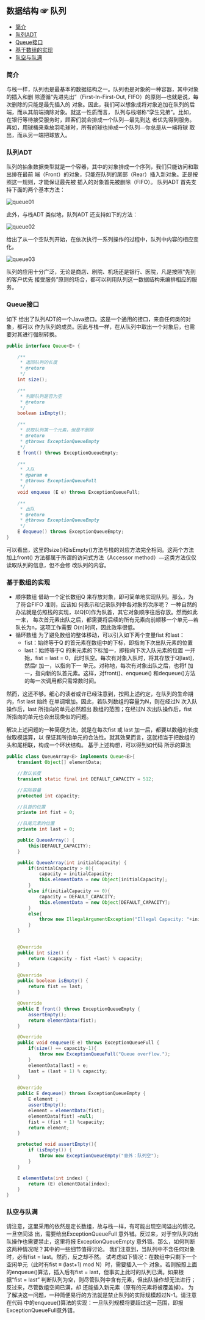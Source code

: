 ## 数据结构 ☞ 队列

- [简介](#简介)
- [队列ADT](#队列ADT)
- [Queue接口](#Queue接口)
- [基于数组的实现](#基于数组的实现)
- [队空与队满](#队空与队满)

### 简介
与栈一样，队列也是最基本的数据结构之一。队列也是对象的一种容器，其中对象的插入和删
除遵循“先进先出”（First-In-First-Out, FIFO）的原则⎯⎯也就是说，每次删除的只能是最先插入的
对象。因此，我们可以想象成将对象追加在队列的后端，而从其前端摘除对象。就这一性质而言，
队列与栈堪称“孪生兄弟”。比如，在银行等待接受服务时，顾客们就会排成一个队列⎯⎯最先到达
者优先得到服务。再如，用球桶来乘放羽毛球时，所有的球也排成一个队列⎯⎯你总是从一端将球
取出，而从另一端把球放入。

### 队列ADT
队列的抽象数据类型就是一个容器，其中的对象排成一个序列，我们只能访问和取出排在最前
端（Front）的对象，只能在队列的尾部（Rear）插入新对象。正是按照这一规则，才能保证最先被
插入的对象首先被删除（FIFO）。
队列ADT 首先支持下面的两个基本方法：

![queue01](img/queue/queue01.png)

此外，与栈ADT 类似地，队列ADT 还支持如下的方法：

![queue02](img/queue/queue02.png)

给出了从一个空队列开始，在依次执行一系列操作的过程中，队列中内容的相应变化。

![queue03](img/queue/queue03.png)

队列的应用十分广泛，无论是商店、剧院、机场还是银行、医院，凡是按照“先到的客户优先
接受服务”原则的场合，都可以利用队列这一数据结构来编排相应的服务。

### Queue接口
如下 给出了队列ADT的一个Java接口。这是一个通用的接口，来自任何类的对象，都可以
作为队列的成员。因此与栈一样，在从队列中取出一个对象后，也需要对其进行强制转换。
```java
public interface Queue<E> {

    /**
     * 返回队列的长度
     * @return
     */
    int size();

    /**
     * 判断队列是否为空
     * @return
     */
    boolean isEmpty();

    /**
     * 获取队列第一个元素，但是不删除
     * @return
     * @throws ExceptionQueueEmpty
     */
    E front() throws ExceptionQueueEmpty;

    /**
     * 入队
     * @param e
     * @throws ExceptionQueueFull
     */
    void enqueue (E e) throws ExceptionQueueFull;

    /**
     * 出队
     * @return
     * @throws ExceptionQueueEmpty
     */
    E dequeue() throws ExceptionQueueEmpty;
}
```


可以看出，这里的size()和isEmpty()方法与栈的对应方法完全相同。这两个方法加上front()
方法都属于所谓的访问式方法（Accessor method）⎯⎯这类方法仅仅读取队列的信息，但不会修
改队列的内容。


### 基于数组的实现
- 顺序数组
借助一个定长数组Q 来存放对象，即可简单地实现队列。那么，为了符合FIFO 准则，应该如
何表示和记录队列中各对象的次序呢？
一种自然的办法就是仿照栈的实现，以Q[0]作为队首，其它对象顺序往后存放。然而如此一来，
每次首元素出队之后，都需要将后续的所有元素向前顺移一个单元⎯⎯若队长为n，这项工作需要
O(n)时间，因此效率很低。
-  循环数组
为了避免数组的整体移动，可以引入如下两个变量fist 和last：
    - fist：始终等于Q 的首元素在数组中的下标，即指向下次出队元素的位置
    - last：始终等于Q 的末元素的下标加一，即指向下次入队元素的位置
一开始，fist = last = 0，此时队空。每次有对象入队时，将其存放于Q[last]，然后r 加一，以指向下一
单元。对称地，每次有对象出队之后，也将f 加一，指向新的队首元素。这样，对front()、enqueue()
和dequeue()方法的每一次调用都只需常数时间。

然而，这还不够。细心的读者或许已经注意到，按照上述约定，在队列的生命期内，fist last 始终
在单调增加。因此，若队列数组的容量为N，则在经过N 次入队操作后，last 所指向的单元必然超出
数组的范围；在经过N 次出队操作后，fist 所指向的单元也会出现类似的问题。

解决上述问题的一种简便方法，就是在每次fist 或 last 加一后，都要以数组的长度做取模运算，以
保证其所指单元的合法性。就其效果而言，这就相当于把数组的头和尾相联，构成一个环状结构。
基于上述构想，可以得到如代码 所示的算法

```java
public class QueueArray<E> implements Queue<E>{
    transient Object[] elementData;

    //默认长度
    transient static final int DEFAULT_CAPACITY = 512;

    //实际容量
    protected int capacity;

    //队首的位置
    private int fist = 0;

    //队尾元素的位置
    private int last = 0;

    public QueueArray() {
        this(DEFAULT_CAPACITY);
    }

    public QueueArray(int initialCapacity) {
        if(initialCapacity > 0){
            capacity = initialCapacity;
            this.elementData = new Object[initialCapacity];
        }
        else if(initialCapacity == 0){
            capacity = DEFAULT_CAPACITY;
            this.elementData = new Object[DEFAULT_CAPACITY];
        }
        else{
            throw new IllegalArgumentException("Illegal Capacity: "+initialCapacity);
        }
    }


    @Override
    public int size() {
        return (capacity - fist +last) % capacity;
    }

    @Override
    public boolean isEmpty() {
        return fist == last;
    }

    @Override
    public E front() throws ExceptionQueueEmpty {
        assertEmpty();
        return elementData(fist);
    }

    @Override
    public void enqueue(E e) throws ExceptionQueueFull {
        if(size() == capacity-1){
            throw new ExceptionQueueFull("Queue overflow.");
        }
        elementData[last] = e;
        last = (last + 1) % capacity;
    }

    @Override
    public E dequeue() throws ExceptionQueueEmpty {
        E element ;
        assertEmpty();
        element = elementData(fist);
        elementData[fist] =null;
        fist = (fist + 1) %capacity;
        return element;
    }

    protected void assertEmpty(){
        if (isEmpty()) {
            throw new ExceptionQueueEmpty("意外：队列空");
        }
    }

    E elementData(int index) {
        return (E) elementData[index];
    }
}
```
### 队空与队满
请注意，这里采用的依然是定长数组，故与栈一样，有可能出现空间溢出的情况。一旦空间溢
出，需要给出ExceptionQueueFull 意外错。反过来，对于空队列的出队操作也需要禁止，这里将报
ExceptionQueueEmpty 意外错。那么，如何判断这两种情况呢？其中的一些细节值得讨论。
我们注意到，当队列中不含任何对象时，必有fist = last。然而，反之却不然。
试考虑如下情况：在数组中只剩下一个空闲单元（此时有fist ≡ (last+1) mod N）时，需要插入一个
对象。若则按照上面的enqueue()算法，插入后有fist = last，但事实上此时的队列已满。如果根据“fist = last”
判断队列为空，则尽管队列中含有元素，但出队操作却无法进行；反过来，尽管数组空间已满，却
还能插入新元素（原有的元素将被覆盖掉）。
为了解决这一问题，一种简便易行的方法就是禁止队列的实际规模超过N-1。请注意在代码
中的enqueue()算法的实现：一旦队列规模将要超过这一范围，即报ExceptionQueueFull意外错。







